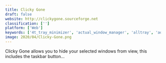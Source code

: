 ```yaml
---
title: Clicky Gone
draft: false 
website: http://clickygone.sourceforge.net
classification: ['']
platform: ['Web']
keywords: ['4t_tray_minimizer', 'actual_window_manager', 'alltray', 'aquasnap', 'ghosttile', 'hide_my_windows', 'hide-it', 'hidewin', 'kdocker', 'minimother', 'minime', 'powermenu', 'process_manager_for_windows', 'rbtray_fork', 'shellenhancer', 'spectacle_app', 'the_wonderful_icon', 'mapmywindows']
image: 2020/04/Clicky-Gone.png
---
```

Clicky Gone allows you to hide your selected windows from view, this includes the taskbar button...